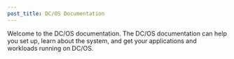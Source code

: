 ```yaml
---
post_title: DC/OS Documentation
---
```


Welcome to the DC/OS documentation. The DC/OS documentation can help you set up, learn about the system, and get your applications and workloads running on DC/OS.





